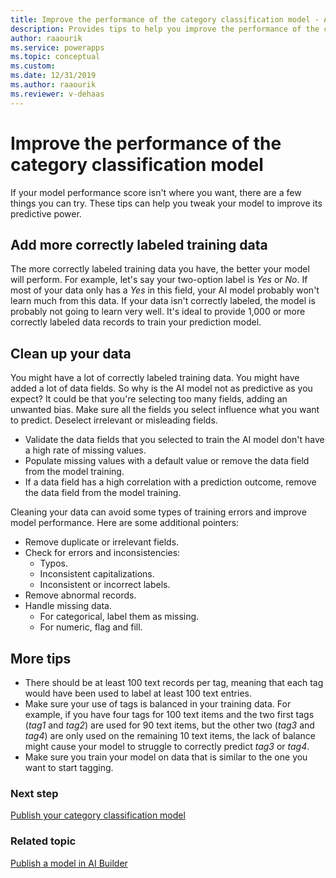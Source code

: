 ```yaml
---
title: Improve the performance of the category classification model - AI Builder | Microsoft Docs
description: Provides tips to help you improve the performance of the category classification model in AI Builder.
author: raaourik 
ms.service: powerapps
ms.topic: conceptual
ms.custom: 
ms.date: 12/31/2019
ms.author: raaourik 
ms.reviewer: v-dehaas
---
```


# Improve the performance of the category classification model
<!--Edit suggested, to avoid a bit of a "noun stack." -->
If your model performance score isn't where you want, there are a few things you can try. These tips can help you tweak your model to improve its predictive power.

## Add more correctly labeled training data

The more correctly labeled training data you have, the better your model will perform. For example, let's say your two-option label is *Yes* or *No*. If most of your data only has a *Yes* in this field, your AI model probably won't learn much from this data. If your data isn't correctly labeled, the model is probably not going to learn very well. It's ideal to provide 1,000 or more correctly labeled data records to train your prediction model.

## Clean up your data

You might have a lot of correctly labeled training data. You might have added a lot of data fields. So why is the AI model not as predictive as you expect? It could be that you're selecting too many fields, adding an unwanted bias. Make sure all the fields you select influence what you want to predict. Deselect irrelevant or misleading fields.

- Validate the data fields that you selected to train the AI model don't have a high rate of missing values.
- Populate missing values with a default value or remove the data field from the model training.
- If a data field has a high correlation with a prediction outcome, remove the data field from the model training.

Cleaning your data can avoid some types of training errors and improve model performance. Here are some additional pointers:

- Remove duplicate or irrelevant fields.
- Check for errors and inconsistencies:
  - Typos.
  - Inconsistent capitalizations.
  - Inconsistent or incorrect labels.
- Remove abnormal records.
- Handle missing data.
  - For categorical, label them as missing.
  - For numeric, flag and fill.

## More tips

- There should be at least 100 text records per tag, meaning that each tag would have been used to label at least 100 text entries.
- Make sure your use of tags is balanced in your training data. For example, if you have four tags for 100 text items and the two first tags (*tag1* and *tag2*) are used for 90 text items, but the other two (*tag3* and *tag4*) are only used on the remaining 10 text items, the lack of balance might cause your model to struggle to correctly predict *tag3* or *tag4*.
- Make sure you train your model on data that is similar to the one you want to start tagging.

### Next step

[Publish your category classification model](publish-text-classification-model.md) 

### Related topic

[Publish a model in AI Builder](publish-model.md)

